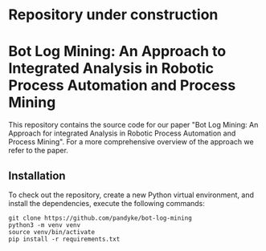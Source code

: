 # Repository under construction


# Bot Log Mining: An Approach to Integrated Analysis in Robotic Process Automation and Process Mining

This repository contains the source code for our paper "Bot Log Mining: An Approach for integrated Analysis in Robotic Process Automation and Process Mining". 
For a more comprehensive overview of the approach we refer to the paper.


## Installation

To check out the repository, create a new Python virtual environment, and install the dependencies, execute the following commands:

```
git clone https://github.com/pandyke/bot-log-mining
python3 -m venv venv
source venv/bin/activate
pip install -r requirements.txt
```

